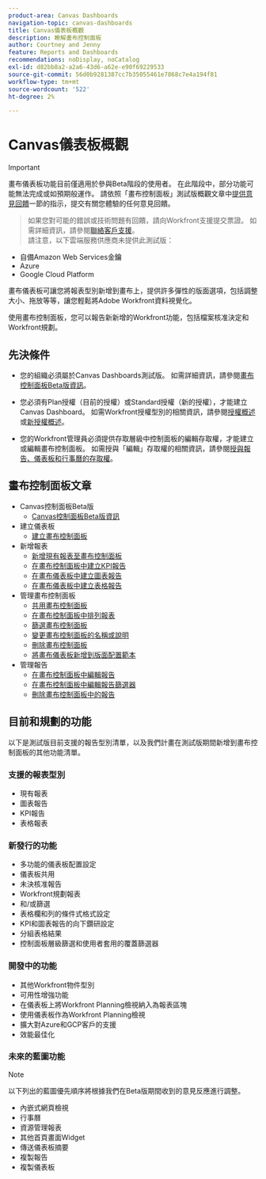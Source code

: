 ```yaml
---
product-area: Canvas Dashboards
navigation-topic: canvas-dashboards
title: Canvas儀表板概觀
description: 瞭解畫布控制面板
author: Courtney and Jenny
feature: Reports and Dashboards
recommendations: noDisplay, noCatalog
exl-id: d82bb8a2-a2a6-43d6-a62e-e90f69229533
source-git-commit: 56d0b9281387cc7b35055461e7868c7e4a194f81
workflow-type: tm+mt
source-wordcount: '522'
ht-degree: 2%

---
```


# Canvas儀表板概觀

>[!IMPORTANT]
>
>畫布儀表板功能目前僅適用於參與Beta階段的使用者。 在此階段中，部分功能可能無法完成或如預期般運作。 請依照「畫布控制面板」測試版概觀文章中[提供意見回饋](/help/quicksilver/product-announcements/betas/canvas-dashboards-beta/canvas-dashboards-beta-information.md#provide-feedback)一節的指示，提交有關您體驗的任何意見回饋。<br>
>>如果您對可能的錯誤或技術問題有回饋，請向Workfront支援提交票證。 如需詳細資訊，請參閱[聯絡客戶支援](/help/quicksilver/workfront-basics/tips-tricks-and-troubleshooting/contact-customer-support.md)。<br>
>>請注意，以下雲端服務供應商未提供此測試版：
>
>* 自備Amazon Web Services金鑰
>* Azure
>* Google Cloud Platform

畫布儀表板可讓您將報表型別新增到畫布上，提供許多彈性的版面選項，包括調整大小、拖放等等，讓您輕鬆將Adobe Workfront資料視覺化。

使用畫布控制面板，您可以報告新新增的Workfront功能，包括檔案核准決定和Workfront規劃。


## 先決條件

* 您的組織必須屬於Canvas Dashboards測試版。 如需詳細資訊，請參閱[畫布控制面板Beta版資訊](/help/quicksilver/product-announcements/betas/canvas-dashboards-beta/canvas-dashboards-beta-information.md)。

* 您必須有Plan授權（目前的授權）或Standard授權（新的授權），才能建立Canvas Dashboard。 如需Workfront授權型別的相關資訊，請參閱[授權概述](/help/quicksilver/administration-and-setup/add-users/access-levels-and-object-permissions/wf-licenses.md)或[新授權概述](/help/quicksilver/administration-and-setup/add-users/how-access-levels-work/licenses-overview.md)。

* 您的Workfront管理員必須提供存取層級中控制面板的編輯存取權，才能建立或編輯畫布控制面板。 如需授與「編輯」存取權的相關資訊，請參閱[授與報告、儀表板和行事曆的存取權](/help/quicksilver/administration-and-setup/add-users/configure-and-grant-access/grant-access-reports-dashboards-calendars.md)。

## 畫布控制面板文章

* Canvas控制面板Beta版
   * [Canvas控制面板Beta版資訊](/help/quicksilver/product-announcements/betas/canvas-dashboards-beta/canvas-dashboards-beta-information.md)
* 建立儀表板
   * [建立畫布控制面板](/help/quicksilver/reports-and-dashboards/canvas-dashboards/create-dashboards/create-dashboards.md)
* 新增報表
   * [新增現有報表至畫布控制面板](/help/quicksilver/reports-and-dashboards/canvas-dashboards/add-reports/add-existing-report.md)
   * [在畫布控制面板中建立KPI報告](/help/quicksilver/reports-and-dashboards/canvas-dashboards/add-reports/build-kpi-report.md)
   * [在畫布儀表板中建立圖表報告](/help/quicksilver/reports-and-dashboards/canvas-dashboards/add-reports/build-chart-report.md)
   * [在畫布儀表板中建立表格報告](/help/quicksilver/reports-and-dashboards/canvas-dashboards/add-reports/build-table-report.md)
* 管理畫布控制面板
   * [共用畫布控制面板](/help/quicksilver/reports-and-dashboards/canvas-dashboards/manage-canvas-dashboards/share-canvas-dashboard.md)
   * [在畫布控制面板中排列報表](/help/quicksilver/reports-and-dashboards/canvas-dashboards/manage-canvas-dashboards/arrange-reports-in-dashboard.md)
   * [篩選畫布控制面板](/help/quicksilver/reports-and-dashboards/canvas-dashboards/manage-canvas-dashboards/filter-canvas-dashboard.md)
   * [變更畫布控制面板的名稱或說明](/help/quicksilver/reports-and-dashboards/canvas-dashboards/manage-canvas-dashboards/change-name-or-description-of-dashboard.md)
   * [刪除畫布控制面板](/help/quicksilver/reports-and-dashboards/canvas-dashboards/manage-canvas-dashboards/delete-a-canvas-dashboard.md)
   * [將畫布儀表板新增到版面配置範本](/help/quicksilver/reports-and-dashboards/canvas-dashboards/manage-canvas-dashboards/add-dashboard-to-layout-template.md)
* 管理報告
   * [在畫布控制面板中編輯報告](/help/quicksilver/reports-and-dashboards/canvas-dashboards/manage-reports/edit-a-report.md)
   * [在畫布控制面板中編輯報告篩選器](/help/quicksilver/reports-and-dashboards/canvas-dashboards/manage-reports/edit-report-filters.md)
   * [刪除畫布控制面板中的報告](/help/quicksilver/reports-and-dashboards/canvas-dashboards/manage-reports/delete-a-report.md)

## 目前和規劃的功能

以下是測試版目前支援的報告型別清單，以及我們計畫在測試版期間新增到畫布控制面板的其他功能清單。

### 支援的報表型別

* 現有報表
* 圖表報告
* KPI報告
* 表格報表

### 新發行的功能

* 多功能的儀表板配置設定
* 儀表板共用
* 未決核准報告
* Workfront規劃報表
* 和/或篩選
* 表格欄和列的條件式格式設定
* KPI和圖表報告的向下鑽研設定
* 分組表格結果
* 控制面板層級篩選和使用者套用的覆蓋篩選器


### 開發中的功能

* 其他Workfront物件型別
* 可用性增強功能
* 在儀表板上將Workfront Planning檢視納入為報表區塊
* 使用儀表板作為Workfront Planning檢視
* 擴大對Azure和GCP客戶的支援
* 效能最佳化

### 未來的藍圖功能

>[!NOTE]
>
>以下列出的藍圖優先順序將根據我們在Beta版期間收到的意見反應進行調整。

* 內嵌式網頁檢視
* 行事曆
* 資源管理報表
* 其他首頁畫面Widget
* 傳送儀表板摘要
* 複製報告
* 複製儀表板


